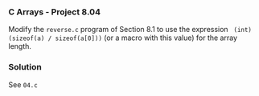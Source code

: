### C Arrays - Project 8.04

Modify the ```reverse.c``` program of Section 8.1 to use the expression ``` (int) (sizeof(a) / sizeof(a[0]))``` (or a macro with this value)
for the array length.

### Solution

See ```04.c```
